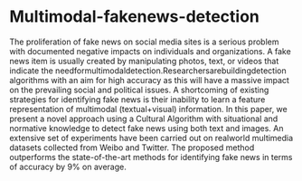 # Multimodal-fakenews-detection
The proliferation of fake news on social media sites is a serious problem with documented negative impacts on individuals and organizations. A fake news item is usually created by manipulating photos, text, or videos that indicate the needformultimodaldetection.Researchersarebuildingdetection algorithms with an aim for high accuracy as this will have a massive impact on the prevailing social and political issues. A shortcoming of existing strategies for identifying fake news is their inability to learn a feature representation of multimodal (textual+visual) information. In this paper, we present a novel approach using a Cultural Algorithm with situational and normative knowledge to detect fake news using both text and images. An extensive set of experiments have been carried out on realworld multimedia datasets collected from Weibo and Twitter. The proposed method outperforms the state-of-the-art methods for identifying fake news in terms of accuracy by 9% on average.
